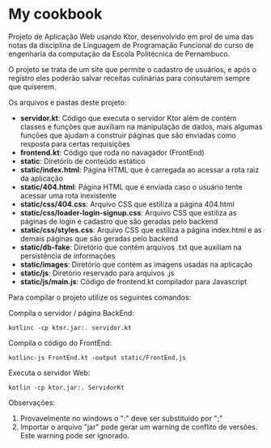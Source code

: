 # My cookbook
Projeto de Aplicação Web usando Ktor, desenvolvido em prol de uma das notas da disciplina de Linguagem de Programação Funcional do curso de engenharia da computação da Escola Politécnica de Pernambuco.

O projeto se trata de um site que permite o cadastro de usuários, e após o registro eles poderão salvar receitas culinárias para consutarem sempre que quiserem.

Os arquivos e pastas deste projeto:

* __servidor.kt__: Código que executa o servidor Ktor além de contém classes e funções que auxiliam na manipulação de dados, mais algumas funções que ajudam a construir páginas que são enviadas como resposta para certas requisições
* __frontend.kt__: Código que roda no navagador (FrontEnd)
* __static__: Diretório de conteúdo estático
* __static/index.html__: Página HTML que é carregada ao acessar a rota raiz da aplicação
* __static/404.html__: Página HTML que é enviada caso o usuário tente acessar uma rota inexistente
* __static/css/404.css__: Arquivo CSS que estiliza a página 404.html
* __static/css/loader-login-signup.css__: Arquivo CSS que estiliza as páginas de login e cadastro que são geradas pelo backend
* __static/css/styles.css__: Arquivo CSS que estiliza a página index.html e as demais páginas que são geradas pelo backend
* __static/db-fake__: Diretório que contém arquivos .txt que auxiliam na persistência de informações
* __static/images__: Diretório que contém as imagens usadas na aplicação
* __static/js__: Diretório reservado para arquivos .js
* __static/js/main.js__: Código de frontend.kt compilador para Javascript


Para compilar o projeto utilize os seguintes comandos:

Compila o servidor / página BackEnd:
```
kotlinc -cp ktor.jar:. servidor.kt
```

Compila o código do FrontEnd:
```
kotlinc-js FrontEnd.kt -output static/FrontEnd.js
```

Executa o servidor Web:
```
kotlin -cp ktor.jar:. ServidorKt
```
Observações: 
1) Provavelmente no windows o ":" deve ser substituido por ";"
2) Importar o arquivo "jar" pode gerar um warning de conflito de versões. Este warning pode ser ignorado.

